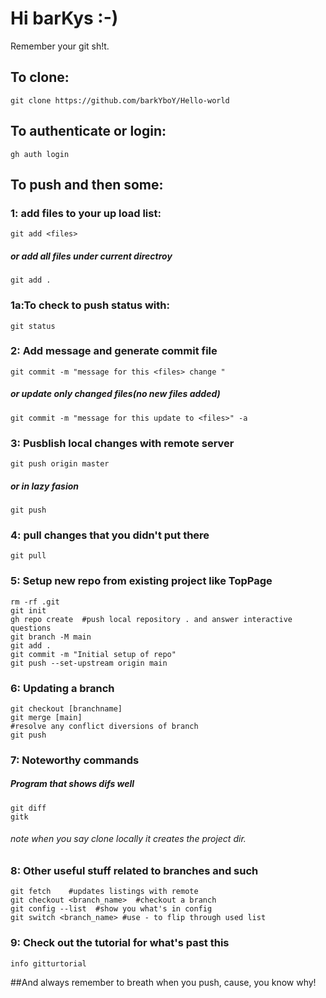 # Hi barKys :-)
Remember your git sh!t.

## To clone:
```
git clone https://github.com/barkYboY/Hello-world
```
## To authenticate or login:
```
gh auth login
```

## To push and then some:

###  1: add files to your up load list:
```
git add <files>
```
##### or add all files under current directroy
```
git add .
```
### 1a:To check <files> to push status with:
```
git status
```

### 2: Add message and generate commit file
```
git commit -m "message for this <files> change "
```
##### or update only changed files(no new files added)
```
git commit -m "message for this update to <files>" -a
```
### 3: Pusblish local changes with remote server
```
git push origin master
```
##### or in lazy fasion
```
git push
```
### 4: pull changes that you didn't put there
```
git pull
```

### 5: Setup new repo from existing project like TopPage
```
rm -rf .git
git init
gh repo create  #push local repository . and answer interactive questions
git branch -M main
git add .
git commit -m "Initial setup of repo"
git push --set-upstream origin main
```
### 6: Updating a branch
```
git checkout [branchname]
git merge [main]
#resolve any conflict diversions of branch
git push
```
### 7: Noteworthy commands
##### Program that shows difs well
```
git diff
gitk
```
###### note when you say clone locally it creates the project dir.

### 8: Other useful stuff related to branches and such
```
git fetch    #updates listings with remote
git checkout <branch_name>  #checkout a branch
git config --list  #show you what's in config
git switch <branch_name> #use - to flip through used list
```
### 9: Check out the tutorial for what's past this
```
info gitturtorial
```

##And always remember to breath when you push, cause, you know why!
